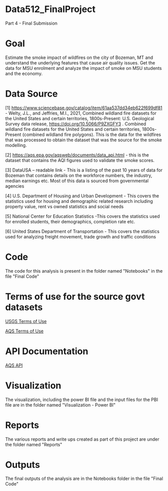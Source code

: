 # Data512_FinalProject
Part 4 - Final Submission

# Goal

Estimate the smoke impact of wildfires on the city of Bozeman, MT and understand the underlying features that cause air quality issues. Get the data for MSU enrolment and analyze the impact of smoke on MSU students and the economy. 

# Data Source

[1] https://www.sciencebase.gov/catalog/item/61aa537dd34eb622f699df81 - Welty, J.L., and Jeffries, M.I., 2021, Combined wildland fire datasets for the United States and certain territories, 1800s-Present: U.S. Geological Survey data release, https://doi.org/10.5066/P9ZXGFY3 . Combined wildland fire datasets for the United States and certain territories, 1800s-Present (combined wildland fire polygons). This is the data for the wildfires that was processed to obtain the dataset that was the source for the smoke modelling. 

[2] https://aqs.epa.gov/aqsweb/documents/data_api.html - this is the dataset that contains the AQI figures used to validate the smoke scores. 

[3] DataUSA – readable link - This is a listing of the past 10 years of data for Bozeman that contains details on the workforce numbers, the industry, median earnings etc. Most of this data is sourced from governmental agencies

[4] U.S. Department of Housing and Urban Development - This covers the statistics used for housing and demographic related research including property value, rent vs owned statistics and social needs

[5] National Center for Education Statistics -This covers the statistics used for enrolled students, their demographics, completion rate etc. 

[6] United States Department of Transportation - This covers the statistics used for analyzing freight movement, trade growth and traffic conditions

# Code
The code for this analysis is present in the folder named "Notebooks" in the file "Final Code"

# Terms of use for the source govt datasets

[USGS Terms of Use](https://www.usgs.gov/faqs/what-are-terms-uselicensing-map-services-and-data-national-map)

[AQS Terms of Use](https://aqs.epa.gov/aqsweb/documents/data_api.html#signup)

# API Documentation
[AQS API](https://aqs.epa.gov/aqsweb/documents/data_api.html)

# Visualization
The visualization, including the power BI file and the input files for the PBI file are in the folder named "Visualization - Power BI"

# Reports
The various reports and write ups created as part of this project are under the folder named "Reports"

# Outputs 
The final outputs of the analysis are in the Notebooks folder in the file "Final Code"


